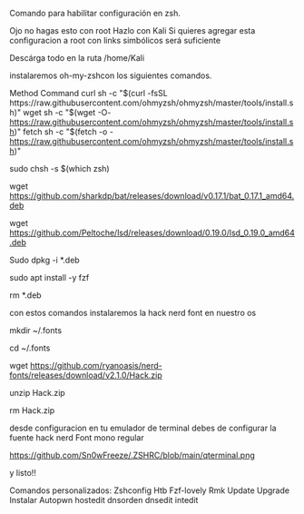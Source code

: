 Comando para habilitar configuración en zsh.

Ojo no hagas esto con root
Hazlo con Kali
Si quieres agregar esta configuracion a root con links simbólicos será suficiente

Descárga todo en la ruta /home/Kali

instalaremos oh-my-zshcon los siguientes comandos.

Method	  Command
curl	    sh -c "$(curl -fsSL https://raw.githubusercontent.com/ohmyzsh/ohmyzsh/master/tools/install.sh)"
wget	    sh -c "$(wget -O- https://raw.githubusercontent.com/ohmyzsh/ohmyzsh/master/tools/install.sh)"
fetch	    sh -c "$(fetch -o - https://raw.githubusercontent.com/ohmyzsh/ohmyzsh/master/tools/install.sh)"

sudo chsh -s $(which zsh)



wget https://github.com/sharkdp/bat/releases/download/v0.17.1/bat_0.17.1_amd64.deb

wget https://github.com/Peltoche/lsd/releases/download/0.19.0/lsd_0.19.0_amd64.deb

Sudo  dpkg  -i  *.deb

sudo apt install -y fzf

rm   *.deb


con estos comandos instalaremos la hack nerd font en nuestro os

mkdir   ~/.fonts

cd     ~/.fonts

wget https://github.com/ryanoasis/nerd-fonts/releases/download/v2.1.0/Hack.zip

unzip Hack.zip

rm Hack.zip

desde configuracion en tu  emulador de terminal debes de configurar la fuente hack nerd Font mono regular 

https://github.com/Sn0wFreeze/.ZSHRC/blob/main/qterminal.png

y listo!!

Comandos personalizados:
Zshconfig
Htb
Fzf-lovely
Rmk
Update
Upgrade
Instalar
Autopwn
hostedit
dnsorden
dnsedit
intedit

